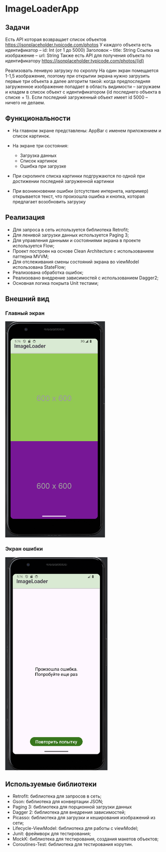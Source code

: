 # ImageLoaderApp

## Задачи

Есть API которая возвращает список объектов https://jsonplaceholder.typicode.com/photos
У каждого объекта есть идентификатор – id: Int  (от 1 до 5000)
Заголовок – title: String
Ссылка на изображение – url: String
Также есть API для получения объекта по
идентификатору https://jsonplaceholder.typicode.com/photos/{id}

Реализовать ленивую загрузку по скроллу
На один экран помещается 1-1,5 изображение, поэтому при открытии экрана нужно загрузить первые три
объекта а далее алгоритм такой: когда предпоследняя загруженное изображение попадает в область
видимости – загружаем и кладем в список объект с идентификатором {id последнего объекта в списке +
1}. Если последний загруженный объект имеет id 5000 – ничего не делаем.

## Функциональности

- На главном экране представлены: AppBar с именем приложением и список картинок.
- На экране три состояния:
    - Загрузка данных
    - Список картинок
    - Ошибка при загрузке

- При скролинге списка картинки подгружаются по одной при достижении последней загруженной картинки

- При возникновении ошибки (отсутствие интернета, например) открывается текст, что произошла ошибка
  и кнопка, которая предлагает возобновить загрузку 


## Реализация

- Для запроса в сеть используется библиотека Retrofit;
- Для ленивой загрузки данных используется Paging 3;
- Для управления данными и состояниями экрана в проекте используется Flow;
- Проект построен на основе Clean Architecture с использованием паттерна MVVM;
- Для отслеживания смены состояний экрана во viewModel использована StateFlow;
- Реализована обработка ошибок;
- Реализовано внедрение зависимостей с использованием Dagger2;
- Основная логика покрыта Unit тестами;

## Внешний вид

### Главный экран

![success_screen.png](screens%2Fsuccess_screen.png)

### Экран ошибки

![error_screen.png](screens%2Ferror_screen.png)


## Используемые библиотеки

- Retrofit: библиотека для запросов в сеть;
- Gson: библиотека для конвертации JSON;
- Paging 3: библиотека для порционной загрузки данных
- Dagger 2: библиотека для внедрения зависимостей;
- Picasso: библиотека для загрузки и кеширования изображений из сети;
- Lifecycle-ViewModel: библиотека для работы с viewModel;
- Junit: фреймворк для тестирования;
- MockK: библиотека для тестирования, создания макетов объектов;
- Coroutines-Test: библиотека для тестирования корутин.



